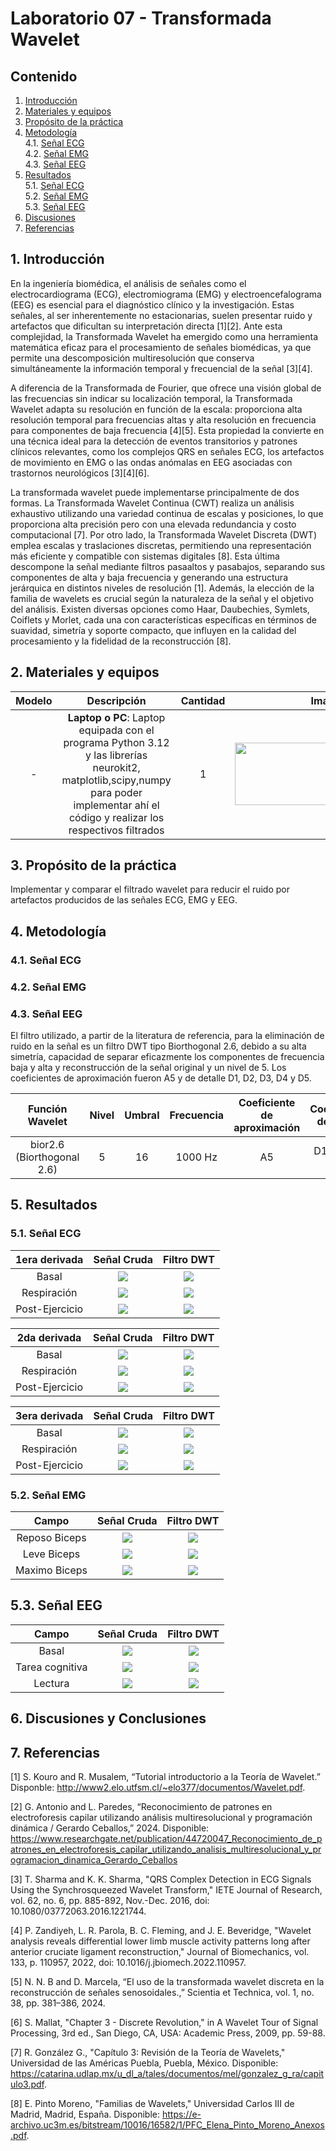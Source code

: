 # Laboratorio 07 - Transformada Wavelet
## Contenido
1. [Introducción](#id1)
2. [Materiales y equipos](#id2)
3. [Propósito de la práctica](#id3)
4. [Metodología](#id4)<br>
  4.1. [Señal ECG](#id5)<br>
  4.2. [Señal EMG](#id6)<br>
  4.3. [Señal EEG](#id7)<br>
5. [Resultados](#id8)<br>
  5.1. [Señal ECG](#id9)<br>
  5.2. [Señal EMG](#id10)<br>
  5.3. [Señal EEG](#id11)<br>
6. [Discusiones](#id12)
7. [Referencias](#id13)


## 1. Introducción <a name="id1"></a>

En la ingeniería biomédica, el análisis de señales como el electrocardiograma (ECG), electromiograma (EMG) y electroencefalograma (EEG) es esencial para el diagnóstico clínico y la investigación. Estas señales, al ser inherentemente no estacionarias, suelen presentar ruido y artefactos que dificultan su interpretación directa [1][2]. Ante esta complejidad, la Transformada Wavelet ha emergido como una herramienta matemática eficaz para el procesamiento de señales biomédicas, ya que permite una descomposición multiresolución que conserva simultáneamente la información temporal y frecuencial de la señal [3][4].

A diferencia de la Transformada de Fourier, que ofrece una visión global de las frecuencias sin indicar su localización temporal, la Transformada Wavelet adapta su resolución en función de la escala: proporciona alta resolución temporal para frecuencias altas y alta resolución en frecuencia para componentes de baja frecuencia [4][5]. Esta propiedad la convierte en una técnica ideal para la detección de eventos transitorios y patrones clínicos relevantes, como los complejos QRS en señales ECG, los artefactos de movimiento en EMG o las ondas anómalas en EEG asociadas con trastornos neurológicos [3][4][6].

La transformada wavelet puede implementarse principalmente de dos formas. La Transformada Wavelet Continua (CWT) realiza un análisis exhaustivo utilizando una variedad continua de escalas y posiciones, lo que proporciona alta precisión pero con una elevada redundancia y costo computacional [7]. Por otro lado, la Transformada Wavelet Discreta (DWT) emplea escalas y traslaciones discretas, permitiendo una representación más eficiente y compatible con sistemas digitales [8]. Esta última descompone la señal mediante filtros pasaaltos y pasabajos, separando sus componentes de alta y baja frecuencia y generando una estructura jerárquica en distintos niveles de resolución [1]. Además, la elección de la familia de wavelets es crucial según la naturaleza de la señal y el objetivo del análisis. Existen diversas opciones como Haar, Daubechies, Symlets, Coiflets y Morlet, cada una con características específicas en términos de suavidad, simetría y soporte compacto, que influyen en la calidad del procesamiento y la fidelidad de la reconstrucción [8].

## 2. Materiales y equipos <a name="id2"></a>
<div align="center">

|  **Modelo**  | **Descripción** | **Cantidad** | **Imagen** |
|:------------:|:---------------:|:------------:|:----------:|
|-|**Laptop o PC**: Laptop equipada con el programa Python 3.12 y las librerías neurokit2, matplotlib,scipy,numpy para poder implementar ahí el código y realizar los respectivos filtrados|1|<image width="300" height="100" src="https://eu-images.contentstack.com/v3/assets/blt07f68461ccd75245/blte12a184fec085629/6706c29adabd3cb01a7aff9c/Python-logo-1716x965_-_2024-10-09.jpg?width=1280&auto=webp&quality=95&format=jpg&disable=upscale">|

</div>


## 3. Propósito de la práctica <a name="id3"></a>
Implementar y comparar el filtrado wavelet para reducir el ruido por artefactos producidos de las señales ECG, EMG y EEG.

## 4. Metodología <a name="id4"></a>

### 4.1. Señal ECG <a name="id5"></a>
### 4.2. Señal EMG <a name="id6"></a>
### 4.3. Señal EEG <a name="id7"></a>
El filtro utilizado, a partir de la literatura de referencia, para la eliminación de ruido en la señal es un filtro DWT tipo Biorthogonal 2.6, debido a su alta simetría, capacidad de separar eficazmente los componentes de frecuencia baja y alta y reconstrucción de la señal original y un nivel de 5. Los coeficientes de aproximación fueron A5 y de detalle D1, D2, D3, D4 y D5. 
<div align="center">
	
|  **Función Wavelet**  | **Nivel** | **Umbral** | **Frecuencia** | **Coeficiente de aproximación** | **Coeficientes de detalle** | 
|:------------:|:---------------:|:------------:|:------------:|:------------:|:------------:|
|bior2.6 (Biorthogonal 2.6)|5|16|1000 Hz|A5| D1, D2, D3, D4, D5|
</div>

  
## 5. Resultados <a name="id8"></a>

### 5.1. Señal ECG <a name="id9"></a>


| 1era derivada | Señal Cruda | Filtro DWT |
|:-------------:|:------------:|:-------------------:|
| Basal         | ![](./imagesL7/ecg_señal_cruda_basal1der.png) | ![](./imagesL7/ecg_señal_filtrada_basal1der_eliptic.png) |
| Respiración   | ![](./imagesL7/ecg_señal_cruda_resp1der.png) | ![](./imagesL7/ecg_señal_filtrada_resp1der_eliptic.png) |
| Post-Ejercicio| ![](./imagesL7/ecg_señal_cruda_ejer1der.png) | ![](./imagesL7/ecg_señal_filtrada_ejer1der_eliptic.png) | 


| 2da derivada | Señal Cruda | Filtro DWT |
|:-------------:|:------------:|:-------------------:|
| Basal         | ![](./imagesL7/ecg_señal_cruda_basal2der.png) | ![](./imagesL7/ecg_señal_filtrada_basal1der_eliptic.png) |
| Respiración   | ![](./imagesL7/ecg_señal_cruda_resp2der.png) | ![](./imagesL7/ecg_señal_filtrada_resp1der_eliptic.png) |
| Post-Ejercicio| ![](./imagesL7/ecg_señal_cruda_ejer2der.png) | ![](./imagesL7/ecg_señal_filtrada_ejer1der_eliptic.png) | 


| 3era derivada | Señal Cruda | Filtro DWT |
|:-------------:|:------------:|:-------------------:|
| Basal         | ![](./imagesL7/ecg_señal_cruda_basal3der.png) | ![](./imagesL7/ecg_señal_filtrada_basal1der_eliptic.png) |
| Respiración   | ![](./imagesL7/ecg_señal_cruda_resp3der.png) | ![](./imagesL7/ecg_señal_filtrada_resp1der_eliptic.png) |
| Post-Ejercicio| ![](./imagesL7/ecg_señal_cruda_ejer3der.png) | ![](./imagesL7/ecg_señal_filtrada_ejer1der_eliptic.png) | 



### 5.2. Señal EMG <a name="id9"></a>


| Campo | Señal Cruda | Filtro DWT |
|:-------------:|:------------:|:-------------------:|
| Reposo Biceps        | ![](./imagesL7/emg_señal_cruda_reposobiceps.png) | ![](./imagesL7/emg_señal_filtrada_reposobiceps_elliptic.png) |
| Leve Biceps | ![](./imagesL7/emg_señal_cruda_levebiceps.png) | ![](./imagesL7/emg_señal_filtrada_levebiceps_elliptic.png) |
| Maximo Biceps| ![](./imagesL7/emg_señal_cruda_maxbiceps.png) | ![](./imagesL7/emg_señal_filtrada_maxbiceps_elliptic.png) |


## 5.3. Señal EEG <a name="id10"></a>


| Campo | Señal Cruda | Filtro DWT |
|:-------------:|:------------:|:-------------------:|
| Basal | ![](./imagesL7/eeg_señal_cruda_basal.png) | ![](./imagesL7/eeg_señal_filtrada_basal_eliptic.png) |
| Tarea cognitiva | ![](./imagesL7/eeg_señal_cruda_tarea.png) | ![](./imagesL7/eeg_señal_filtrada_tarea_eliptic.png) |
| Lectura| ![](./imagesL7/eeg_señal_cruda_lectura.png) | ![](./imagesL7/eeg_señal_filtrada_lectura_eliptic.png) |


## 6. Discusiones y Conclusiones <a name="id11"></a>

## 7. Referencias <a name="id12"></a>

[1] S. Kouro and R. Musalem, “Tutorial introductorio a la Teoría de Wavelet.” Disponble: http://www2.elo.utfsm.cl/~elo377/documentos/Wavelet.pdf.

[2] G. Antonio and L. Paredes, “Reconocimiento de patrones en electroforesis capilar utilizando análisis multiresolucional y programación dinámica / Gerardo Ceballos,” 2024. Disponible: https://www.researchgate.net/publication/44720047_Reconocimiento_de_patrones_en_electroforesis_capilar_utilizando_analisis_multiresolucional_y_programacion_dinamica_Gerardo_Ceballos

[3] T. Sharma and K. K. Sharma, "QRS Complex Detection in ECG Signals Using the Synchrosqueezed Wavelet Transform," IETE Journal of Research, vol. 62, no. 6, pp. 885-892, Nov.-Dec. 2016, doi: 10.1080/03772063.2016.1221744.

[4] P. Zandiyeh, L. R. Parola, B. C. Fleming, and J. E. Beveridge, "Wavelet analysis reveals differential lower limb muscle activity patterns long after anterior cruciate ligament reconstruction," Journal of Biomechanics, vol. 133, p. 110957, 2022, doi: 10.1016/j.jbiomech.2022.110957.

[5] N. N. B and D. Marcela, “El uso de la transformada wavelet discreta en la reconstrucción de señales senosoidales.,” Scientia et Technica, vol. 1, no. 38, pp. 381–386, 2024‌‌.

[6] S. Mallat, "Chapter 3 - Discrete Revolution," in A Wavelet Tour of Signal Processing, 3rd ed., San Diego, CA, USA: Academic Press, 2009, pp. 59-88.

[7] R. González G., "Capítulo 3: Revisión de la Teoría de Wavelets," Universidad de las Américas Puebla, Puebla, México. Disponible: https://catarina.udlap.mx/u_dl_a/tales/documentos/mel/gonzalez_g_ra/capitulo3.pdf.

[8]  E. Pinto Moreno, "Familias de Wavelets," Universidad Carlos III de Madrid, Madrid, España. Disponible: https://e-archivo.uc3m.es/bitstream/10016/16582/1/PFC_Elena_Pinto_Moreno_Anexos.pdf. 
